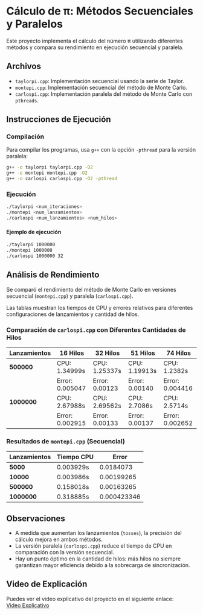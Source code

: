 # Cálculo de π: Métodos Secuenciales y Paralelos  

Este proyecto implementa el cálculo del número π utilizando diferentes métodos y compara su rendimiento en ejecución secuencial y paralela.  

## Archivos  

- `taylorpi.cpp`: Implementación secuencial usando la serie de Taylor.  
- `montepi.cpp`: Implementación secuencial del método de Monte Carlo.  
- `carlospi.cpp`: Implementación paralela del método de Monte Carlo con `pthreads`.  

## Instrucciones de Ejecución  

### Compilación  

Para compilar los programas, usa `g++` con la opción `-pthread` para la versión paralela:  

```bash
g++ -o taylorpi taylorpi.cpp -O2
g++ -o montepi montepi.cpp -O2
g++ -o carlospi carlospi.cpp -O2 -pthread
```

### Ejecución  

```bash
./taylorpi <num_iteraciones>
./montepi <num_lanzamientos>
./carlospi <num_lanzamientos> <num_hilos>
```

#### Ejemplo de ejecución  

```bash
./taylorpi 1000000
./montepi 1000000
./carlospi 1000000 32
```

## Análisis de Rendimiento  

Se comparó el rendimiento del método de Monte Carlo en versiones secuencial (`montepi.cpp`) y paralela (`carlospi.cpp`).  

Las tablas muestran los tiempos de CPU y errores relativos para diferentes configuraciones de lanzamientos y cantidad de hilos.  

### Comparación de `carlospi.cpp` con Diferentes Cantidades de Hilos  

| Lanzamientos | 16 Hilos | 32 Hilos | 51 Hilos | 74 Hilos |
|-------------|---------|---------|---------|---------|
| **500000**  | CPU: 1.34999s  | CPU: 1.25337s  | CPU: 1.19913s  | CPU: 1.2382s  |
|             | Error: 0.005047 | Error: 0.00123 | Error: 0.00140 | Error: 0.004416 |
| **1000000** | CPU: 2.67988s  | CPU: 2.69562s  | CPU: 2.7086s  | CPU: 2.5714s  |
|             | Error: 0.002915 | Error: 0.00133 | Error: 0.00137 | Error: 0.002652 |

### Resultados de `montepi.cpp` (Secuencial)  

| Lanzamientos | Tiempo CPU | Error |
|-------------|------------|-------|
| **5000**    | 0.003929s  | 0.0184073 |
| **10000**   | 0.003986s  | 0.00199265 |
| **500000**  | 0.158018s  | 0.00163265 |
| **1000000** | 0.318885s  | 0.000423346 |

## Observaciones  

- A medida que aumentan los lanzamientos (`tosses`), la precisión del cálculo mejora en ambos métodos.  
- La versión paralela (`carlospi.cpp`) reduce el tiempo de CPU en comparación con la versión secuencial.  
- Hay un punto óptimo en la cantidad de hilos: más hilos no siempre garantizan mayor eficiencia debido a la sobrecarga de sincronización.  

## Video de Explicación  

Puedes ver el video explicativo del proyecto en el siguiente enlace:  
[Video Explicativo](https://javerianacaliedu-my.sharepoint.com/:v:/g/personal/jnblandonm_javerianacali_edu_co/EeQiaRmcAFBKujZmYuCU6N0BbzdmzKRgI-d0mElLI81brg?nav=eyJyZWZlcnJhbEluZm8iOnsicmVmZXJyYWxBcHAiOiJPbmVEcml2ZUZvckJ1c2luZXNzIiwicmVmZXJyYWxBcHBQbGF0Zm9ybSI6IldlYiIsInJlZmVycmFsTW9kZSI6InZpZXciLCJyZWZlcnJhbFZpZXciOiJNeUZpbGVzTGlua0NvcHkifX0&e=H8XhIM)
